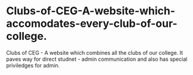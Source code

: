 # Clubs-of-CEG-A-website-which-accomodates-every-club-of-our-college.
Clubs of CEG - A website which combines all the clubs of our college. It paves way for direct studnet - admin communication and also has special priviledges for admin.
